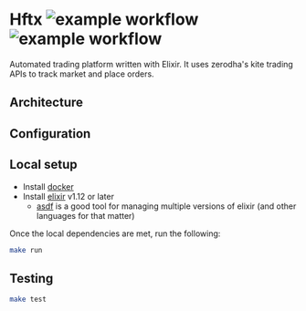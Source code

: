 # Hftx ![example workflow](https://github.com/yudistrange/hftx/actions/workflows/dialyzer.yaml/badge.svg) ![example workflow](https://github.com/yudistrange/hftx/actions/workflows/test.yaml/badge.svg)


Automated trading platform written with Elixir. It uses zerodha's kite trading APIs to track market and place orders.

## Architecture

## Configuration
## Local setup
- Install [docker](https://www.docker.com/products/docker-desktop/)
- Install [elixir](https://elixir-lang.org/install.html) v1.12 or later
  - [asdf](https://asdf-vm.com/) is a good tool for managing multiple versions of elixir (and other languages for that matter)

Once the local dependencies are met, run the following:

``` sh
make run
```

## Testing

``` sh
make test
```
